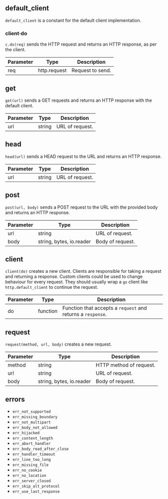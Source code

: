 ## default_client

`default_client` is a constant for the default client implementation.

### client·do

`c.do(req)` sends the HTTP request and returns an HTTP response, as per the client.

| Parameter | Type | Description |
| --------- | ---- | ----------- |
| req | http.request | Request to send. |

## get

`get(url)` sends a GET requests and returns an HTTP response with the default client.

| Parameter | Type | Description |
| --------- | ---- | ----------- |
| url | string | URL of request. |

## head

`head(url)` sends a HEAD request to the URL and returns an HTTP response.

| Parameter | Type | Description |
| --------- | ---- | ----------- |
| url | string | URL of request. |

## post

`post(url, body)` sends a POST request to the URL with the provided body and returns an HTTP response.

| Parameter | Type | Description |
| --------- | ---- | ----------- |
| url | string | URL of request. |
| body | string, bytes, io.reader | Body of request. |

## client

`client(do)` creates a new client.
Clients are responsible for taking a request and returning a response.
Custom clients could be used to change behaviour for every request. 
They should usually wrap a `go` client like `http.default_client` to continue the request.

| Parameter | Type | Description |
| --------- | ---- | ----------- |
| do | function | Function that accepts a `request` and returns a `response`. |

## request

`request(method, url, body)` creates a new request.

| Parameter | Type | Description |
| --------- | ---- | ----------- |
| method | string | HTTP method of request. |
| url | string | URL of request. |
| body | string, bytes, io.reader | Body of request. |

## errors

- `err_not_supported`
- `err_missing_boundary`
- `err_not_multipart`
- `err_body_not_allowed`
- `err_hijacked`
- `err_content_length`
- `err_abort_handler`
- `err_body_read_after_close`
- `err_handler_timeout`
- `err_line_too_long`
- `err_missing_file`
- `err_no_cookie`
- `err_no_location`
- `err_server_closed`
- `err_skip_alt_protocol`
- `err_use_last_response`
